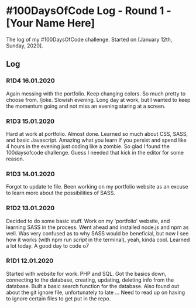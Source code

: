 # #100DaysOfCode Log - Round 1 - [Your Name Here]

The log of my #100DaysOfCode challenge. Started on [January 12th, Sunday, 2020].

## Log

### R1D4 16.01.2020
Again messing with the portfolio. Keep changing colors. So much pretty to choose from. /joke.
Slowish evening. Long day at work, but I wanted to keep the momentum going and not miss an evening staring at a screen.

### R1D3 15.01.2020
Hard at work at portfolio. Almost done. Learned so much about CSS, SASS, and basic Javascript. Amazing what you learn if you persist and spend like 4 hours in the evening just coding like a zombie. So glad I found the 100daysofcode challenge. Guess I needed that kick in the editor for some reason.

### R1D3 14.01.2020
Forgot to update te file. Been working on my portfolio website as an excuse to learn more about the possibilities of SASS. 

### R1D2 13.01.2020
Decided to do some basic stuff. Work on my 'portfolio' website, and learning SASS in the process. Went ahead and installed node.js and npm as well. Was very confused as to why SASS would be beneficial, but now I see how it works (with npm run *script* in the terminal), yeah, kinda cool.
Learned a lot today. A good day to code o7


### R1D1 12.01.2020
Started with website for work. PHP and SQL. 
Got the basics down, connecting to the database, creating, updating, deleting info from the database. Built a basic search function for the database. Also found out about the git ignore file, unfortunately to late ... Need to read up on having to ignore certain files to get put in the repo.
